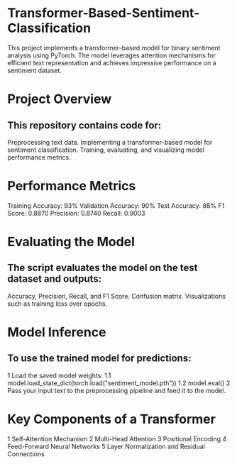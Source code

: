 # Transformer-Based-Sentiment-Classification
This project implements a transformer-based model for binary sentiment analysis using PyTorch. The model leverages attention mechanisms for efficient text representation and achieves impressive performance on a sentiment dataset.

# Project Overview
## This repository contains code for:
Preprocessing text data.
Implementing a transformer-based model for sentiment classification.
Training, evaluating, and visualizing model performance metrics.

# Performance Metrics
Training Accuracy: 93%
Validation Accuracy: 90%
Test Accuracy: 88%
F1 Score: 0.8870
Precision: 0.8740
Recall: 0.9003

# Evaluating the Model
## The script evaluates the model on the test dataset and outputs:
Accuracy, Precision, Recall, and F1 Score.
Confusion matrix.
Visualizations such as training loss over epochs.

# Model Inference
## To use the trained model for predictions:
1 Load the saved model weights:
  1.1 model.load_state_dict(torch.load("sentiment_model.pth"))
  1.2 model.eval()
2 Pass your input text to the preprocessing pipeline and feed it to the model.

# Key Components of a Transformer
1 Self-Attention Mechanism
2 Multi-Head Attention
3 Positional Encoding
4 Feed-Forward Neural Networks
5 Layer Normalization and Residual Connections
